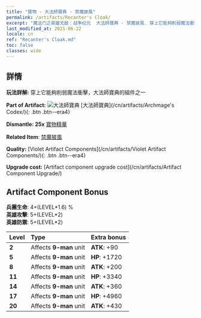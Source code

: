 ```yaml
---
title: "寶物 - 大法師寶典 - 禁魔披風"
permalink: /artifacts/Recanter's Cloak/
excerpt: "魔法门之英雄无敌：战争纪元  大法師寶典 - 禁魔披風. 穿上它能夠削弱魔法衝擊，大法師寶典的組件之一"
last_modified_at: 2021-06-22
locale: cn
ref: "Recanter's Cloak.md"
toc: false
classes: wide
---
```




## 詳情

 **玩法詳解:** 穿上它能夠削弱魔法衝擊，大法師寶典的組件之一

 **Part of Artifact:** ![大法師寶典](/images/t/icon_artifact_34.png) [大法師寶典](/cn/artifacts/Archmage's Codex/){: .btn .btn--era4}

 **Dismantle: 25x** [寶物精華](/cn/Items/con_905/)

 **Related Item**: [禁魔披風](/cn/Items/art_137/)

 **Quality:** [Violet Artifact Components](/cn/artifacts/Violet Artifact Components/){: .btn .btn--era4}

 **Upgrade cost:** [Artifact component upgrade cost](/cn/artifacts/Artifact Component Upgrade/)

## Artifact Component Bonus

  **兵團生命**: 4+(LEVEL\*1.6) %<br/>**英雄攻擊**: 5+(LEVEL\*2)<br/>**英雄防禦**: 5+(LEVEL\*2)

  |  Level  | Type |    Extra bonus  | 
  |:--------|:-----|:----------------| 
  | **2** | Affects **9-man** unit | **ATK**: +90 | 
  | **5** | Affects **9-man** unit | **HP**: +1720 | 
  | **8** | Affects **9-man** unit | **ATK**: +200 | 
  | **11** | Affects **9-man** unit | **HP**: +3340 | 
  | **14** | Affects **9-man** unit | **ATK**: +360 | 
  | **17** | Affects **9-man** unit | **HP**: +4960 | 
  | **20** | Affects **9-man** unit | **ATK**: +430 | 
